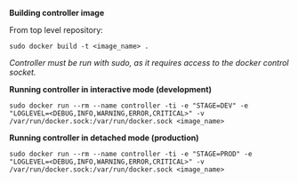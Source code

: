 **Building controller image**

From top level repository:

`sudo docker build -t <image_name> .`

*Controller must be run with sudo, as it requires access to the docker control socket.*

**Running controller in interactive mode (development)**

`sudo docker run --rm --name controller -ti -e "STAGE=DEV" -e "LOGLEVEL=<DEBUG,INFO,WARNING,ERROR,CRITICAL>" -v /var/run/docker.sock:/var/run/docker.sock <image_name>`

**Running controller in detached mode (production)**

`sudo docker run --rm --name controller -ti -e "STAGE=PROD" -e "LOGLEVEL=<DEBUG,INFO,WARNING,ERROR,CRITICAL>" -v /var/run/docker.sock:/var/run/docker.sock <image_name>`